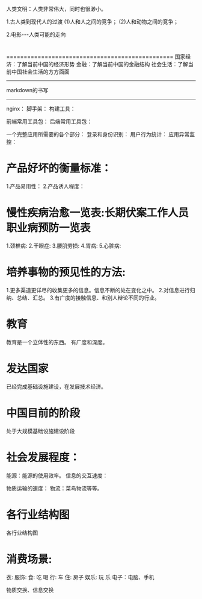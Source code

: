 人类文明：人类非常伟大，同时也很渺小。

1.古人类到现代人的过渡
  (1)人和人之间的竞争；
  (2)人和动物之间的竞争；

2.电影---人类可能的走向


#
================================================
国家经济：了解当前中国的经济形势
金融：了解当前中国的金融结构
社会生活：了解当前中国社会生活的方方面面

-----------------------------------------------

markdown的书写

------------------------------------------------

nginx：
脚手架：
构建工具：

前端常用工具包：
后端常用工具包：

一个完整应用所需要的各个部分：
登录和身份识别：
用户行为统计：
应用异常监控：

# 产品好坏的衡量标准：
1.产品易用性：
2.产品诱人程度：

# 慢性疾病治愈一览表:长期伏案工作人员职业病预防一览表
1.颈椎病:
2.干眼症:
3.腰肌劳损:
4.胃病:
5.心脏病:

# 培养事物的预见性的方法:
1.更多渠道更详尽的收集更多的信息。信息不断的处在变化之中。
2.对信息进行归纳、总结、汇总。
3.有广度的接触信息、和别人辩论不同的行业。

# 教育
教育是一个立体性的东西。
有广度和深度。

# 发达国家
已经完成基础设施建设，在发展技术经济。

# 中国目前的阶段
处于大规模基础设施建设阶段

# 社会发展程度：
能源：能源的使用效率。
信息的交互速度：
  
物质运输的速度：
  物流：菜鸟物流等等。

# 各行业结构图

各行业结构图


# 消费场景: 
  衣:
    服饰:
  食:
    吃
    喝
  行:
    车
  住:
    房子
  娱乐:
    玩
    乐
      电子：电脑、手机
    

物质交换、信息交换


